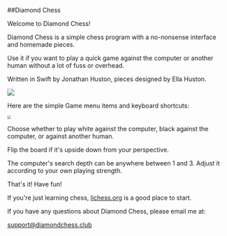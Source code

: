 ##Diamond Chess

Welcome to Diamond Chess!

Diamond Chess is a simple chess program with a no-nonsense interface and homemade pieces.

Use it if you want to play a quick game against the computer or another human without a lot of fuss or overhead.

Written in Swift by Jonathan Huston, pieces designed by Ella Huston.

![](https://diamondchess.s3.eu-central-1.amazonaws.com/Board2.png)

Here are the simple Game menu items and keyboard shortcuts:

<img src="https://diamondchess.s3.eu-central-1.amazonaws.com/GameMenu.png" style="zoom:50%;" />

Choose whether to play white against the computer, black against the computer, or against another human. 

Flip the board if it's upside down from your perspective. 

The computer's search depth can be anywhere between 1 and 3. Adjust it according to your own playing strength.

That's it! Have fun!

If you're just learning chess, <a href="https://lichess.org">lichess.org</a> is a good place to start. 

If you have any questions about Diamond Chess, please email me at:

<a href="mailto:support@diamondchess.club">support@diamondchess.club</a>

